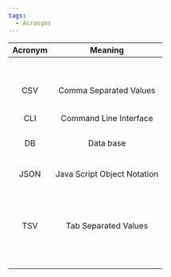 ```yaml
---
tags:
  - Acronyms
---
```


| **Acronym** | **Meaning** |
|:-:|:-:|
| | |
| | |
| | |
| | |
| | |
| | |
| | |
| | |
| | |
|CSV | Comma Separated Values |
| | |
| | |
| | |
| | |
| | |
|CLI |Command Line Interface |
| | |
| | |
| | |
| | |
|DB |Data base |
| | |
| | |
| | |
| | |
| | |
| | |
|JSON | Java Script Object Notation |
| | |
| | |
| | |
| | |
| | |
| | |
| | |
| | |
| | |
| | |
| | |
| | |
| | |
|TSV | Tab Separated Values|
| | |
| | |
| | |
| | |
| | |
| | |
| | |
| | |
| | |
| | |
| | |
| | |



